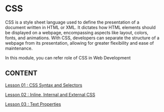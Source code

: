 # CSS

CSS is a style sheet language used to define the presentation of a document written in HTML or XML. It dictates how HTML elements should be displayed on a webpage, encompassing aspects like layout, colors, fonts, and animations. With CSS, developers can separate the structure of a webpage from its presentation, allowing for greater flexibility and ease of maintenance.

In this module, you can refer role of CSS in Web Development


## CONTENT

[Lesson 01 : CSS Syntax and Selectors](./01_SYNTAX_AND_SELECTOR/syntax_selector.md)

[Lesson 02 : Inline, Internal and External CSS](./02_INLINE_INTERNAL_EXTERNAL/inline-internal-external.md)

[Lesson 03 : Text Properties](./03_TEXT_PROPERTIES/text-properties.md)


<!--
Styling Links: Link, Visited, Hover, and Active States
Understanding the Box Model: Margin, Border, Padding, and Content
Positioning Elements: Static, Relative, Absolute, and Fixed Positioning
Display Property: Block, Inline, Inline-Block, and None
Module 3: Layouts and Responsive Design
Introduction to CSS Layouts
Building a Basic Page Layout: Header, Navigation, Content, Sidebar, and Footer
Floats and Clearing Floats
Flexbox Layout: Introduction and Basic Concepts
Grid Layout: Creating Responsive Grid Structures
Media Queries: Making Designs Responsive to Different Devices
Module 4: Advanced CSS Techniques
CSS Transitions and Animations
Working with Backgrounds: Images, Gradients, and Patterns
Advanced Selectors: Pseudo-classes and Pseudo-elements
CSS Variables: Introduction and Usage
CSS Preprocessors: Introduction to Sass or Less
Module 5: CSS Frameworks and Libraries
Introduction to CSS Frameworks
Bootstrap Framework: Overview and Usage
Tailwind CSS: Introduction and Key Features
Choosing the Right Framework for Your Project
Module 6: CSS Best Practices and Optimization
Writing Clean and Maintainable CSS Code
CSS Performance Optimization Techniques
Cross-Browser Compatibility and Vendor Prefixes
CSS Code Review and Debugging Strategies
Module 7: Project Work and Practical Applications
Hands-On Project: Building a Responsive Website from Scratch
Applying CSS Techniques Learned Throughout the Course
Troubleshooting and Debugging Project Issues
Final Project Presentation and Feedback
Module 8: Conclusion and Next Steps
Recap of Key Concepts Covered in the Course
Continuing Education and Resources for Further Learning
Conclusion and Graduation
Additional Resources
Recommended Books, Articles, and Websites for CSS Mastery
Online Communities and Forums for CSS Enthusiasts
Tools and Extensions for CSS Development
This course outline provides a comprehensive overview of the topics to be covered in a CSS course, starting from the basics and progressing to more advanced techniques and practical applications. Each module is designed to build upon the knowledge gained in previous modules, ensuring a well-rounded understanding of CSS for web development. -->